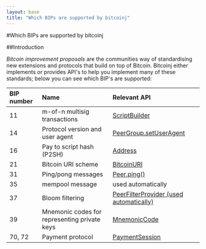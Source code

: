 ```yaml
---
layout: base
title: "Which BIPs are supported by bitcoinj"
---
```


#Which BIPs are supported by bitcoinj

##Introduction

_Bitcoin improvement proposals_ are the communities way of standardising new extensions and protocols that build on top of Bitcoin. Bitcoinj either implements or provides API's to help you implement many of these standards; below you can see which BIP's are supported:

<table>
<thead>
<tr class="header">
<th align="left">BIP number</th>
<th align="left">Name</th>
<th align="left">Relevant API</th>
</tr>
</thead>
<tbody>
<tr class="odd">
<td align="left">11</td>
<td align="left">m-of-n multisig transactions</td>
<td align="left"><a href="http://plan99.net/~mike/bitcoinj/current/com/google/bitcoin/script/ScriptBuilder.html">ScriptBuilder</a></td>
</tr>
<tr class="even">
<td align="left">14</td>
<td align="left">Protocol version and user agent</td>
<td align="left"><a href="http://plan99.net/~mike/bitcoinj/current/com/google/bitcoin/core/PeerGroup.html#setUserAgent(java.lang.String,%20java.lang.String)">PeerGroup.setUserAgent</a></td>
</tr>
<tr class="odd">
<td align="left">16</td>
<td align="left">Pay to script hash (P2SH)</td>
<td align="left"><a href="http://plan99.net/~mike/bitcoinj/current/com/google/bitcoin/core/Address.html">Address</a></td>
</tr>
<tr class="even">
<td align="left">21</td>
<td align="left">Bitcoin URI scheme</td>
<td align="left"><a href="http://plan99.net/~mike/bitcoinj/current/com/google/bitcoin/uri/BitcoinURI.html">BitcoinURI</a></td>
</tr>
<tr class="odd">
<td align="left">31</td>
<td align="left">Ping/pong messages</td>
<td align="left"><a href="http://plan99.net/~mike/bitcoinj/current/com/google/bitcoin/core/Peer.html#ping()">Peer.ping()</a></td>
</tr>
<tr class="even">
<td align="left">35</td>
<td align="left">mempool message</td>
<td align="left">used automatically</td>
</tr>
<tr class="odd">
<td align="left">37</td>
<td align="left">Bloom filtering</td>
<td align="left"><a href="http://plan99.net/~mike/bitcoinj/current/com/google/bitcoin/core/PeerFilterProvider.html">PeerFilterProvider (used automatically)</a></td>
</tr>
<tr class="even">
<td align="left">39</td>
<td align="left">Mnemonic codes for representing private keys</td>
<td align="left"><a href="http://plan99.net/~mike/bitcoinj/current/com/google/bitcoin/crypto/MnemonicCode.html">MnemonicCode</a></td>
</tr>
<tr class="odd">
<td align="left">70, 72</td>
<td align="left">Payment protocol</td>
<td align="left"><a href="http://plan99.net/~mike/bitcoinj/current/com/google/bitcoin/protocols/payments/PaymentSession.html">PaymentSession</a></td>
</tr>
</tbody>
</table>
